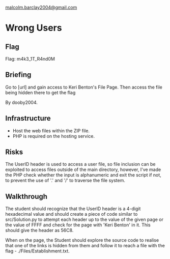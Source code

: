 malcolm.barclay2004@gmail.com

# Wrong Users

## Flag
Flag: m4k3_1T_R4nd0M

## Briefing
Go to [url] and gain access to Keri Benton's File Page. Then access the file being hidden there to get the flag

By dooby2004.

## Infrastructure
- Host the web files within the ZIP file.
- PHP is required on the hosting service.

## Risks
The UserID header is used to access a user file, so file inclusion can be exploited to access files outside of the main directory, however, I've made the PHP check whether the input is alphanumeric and exit the script if not, to prevent the use of '.' and '/' to traverse the file system.

## Walkthrough
The student should recognize that the UserID header is a 4-digit hexadecimal value and should create a piece of code similar to src/Solution.py to attempt each header up to the value of the given page or the value of FFFF and check for the page with 'Keri Benton' in it. This should give the header as 56C8.

When on the page, the Student should explore the source code to realise that one of the links is hidden from them and follow it to reach a file with the flag - ./Files/Establishment.txt.
